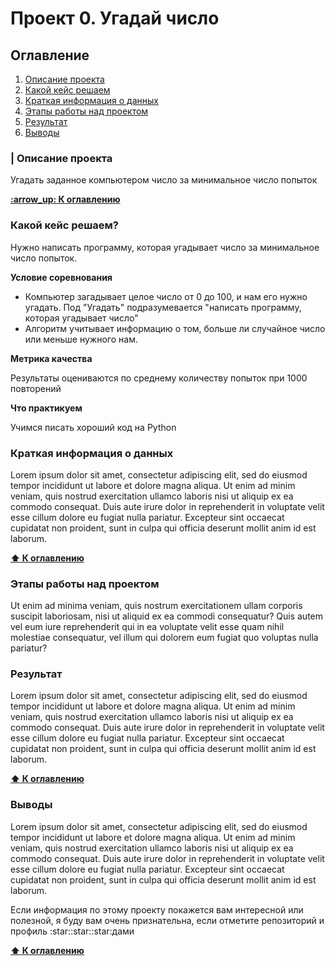 <h1>Проект 0. Угадай число</h1>
<h2 id="c0">Оглавление</h2>

<ol>
  <li><a href="#c1">Описание проекта</a></li>
  <li><a href="#c2">Какой кейс решаем</a></li>
  <li><a href="#c3">Краткая информация о данных</a></li>
  <li><a href="#c4">Этапы работы над проектом</a></li>
  <li><a href="#c5">Результат</a></li>
  <li><a href="#c6">Выводы</a></li>
</ol> 

<h3 id="c1">| Описание проекта</h3>

<p>Угадать заданное компьютером число за минимальное число попыток</p>
<a href="#c0"> <strong>:arrow_up: К оглавлению</strong> </a>

<h3 id="c2"> Какой кейс решаем? </h3>

<p>Нужно написать программу, которая угадывает число за минимальное число попыток.</p>

**Условие соревнования**
<ul>
  <li>Компьютер загадывает целое число от 0 до 100, и нам его нужно угадать. 
    Под "Угадать" подразумевается "написать программу, которая угадывает число" </li>
  <li>Алгоритм учитывает информацию о том, больше ли случайное число или меньше нужного нам.</li>
</ul>

**Метрика качества**
<p>Результаты оцениваются по среднему количеству попыток при 1000 повторений</p>

**Что практикуем**

<p>Учимся писать хороший код на Python</p>

<h3 id="c3"> Краткая информация о данных </h3>

<p>Lorem ipsum dolor sit amet, consectetur adipiscing elit, sed do eiusmod tempor incididunt ut labore et dolore magna aliqua. Ut enim ad minim veniam, quis nostrud exercitation ullamco laboris nisi ut aliquip ex ea commodo consequat. Duis aute irure dolor in reprehenderit in voluptate velit esse cillum dolore eu fugiat nulla pariatur. Excepteur sint occaecat cupidatat non proident, sunt in culpa qui officia deserunt mollit anim id est laborum.</p>

<a href="#c0"> <strong>:arrow_up: К оглавлению</strong> </a>

<h3 id="c4"> Этапы работы над проектом </h3>

<p>Ut enim ad minima veniam, quis nostrum exercitationem ullam corporis suscipit laboriosam, nisi ut aliquid ex ea commodi consequatur? Quis autem vel eum iure reprehenderit qui in ea voluptate velit esse quam nihil molestiae consequatur, vel illum qui dolorem eum fugiat quo voluptas nulla pariatur?</p>

<h3 id="c5"> Результат </h3>

<p>Lorem ipsum dolor sit amet, consectetur adipiscing elit, sed do eiusmod tempor incididunt ut labore et dolore magna aliqua. Ut enim ad minim veniam, quis nostrud exercitation ullamco laboris nisi ut aliquip ex ea commodo consequat. Duis aute irure dolor in reprehenderit in voluptate velit esse cillum dolore eu fugiat nulla pariatur. Excepteur sint occaecat cupidatat non proident, sunt in culpa qui officia deserunt mollit anim id est laborum.</p>

<a href="#c0"> <strong>:arrow_up: К оглавлению</strong> </a>

<h3 id="c6"> Выводы </h3>

<p>Lorem ipsum dolor sit amet, consectetur adipiscing elit, sed do eiusmod tempor incididunt ut labore et dolore magna aliqua. Ut enim ad minim veniam, quis nostrud exercitation ullamco laboris nisi ut aliquip ex ea commodo consequat. Duis aute irure dolor in reprehenderit in voluptate velit esse cillum dolore eu fugiat nulla pariatur. Excepteur sint occaecat cupidatat non proident, sunt in culpa qui officia deserunt mollit anim id est laborum.</p>


<p>Если информация по этому проекту покажется вам интересной или полезной, я буду вам очень признательна, если отметите репозиторий и профиль :star::star::star:дами</p>

<a href="#c0"> <strong>:arrow_up: К оглавлению</strong> </a>
